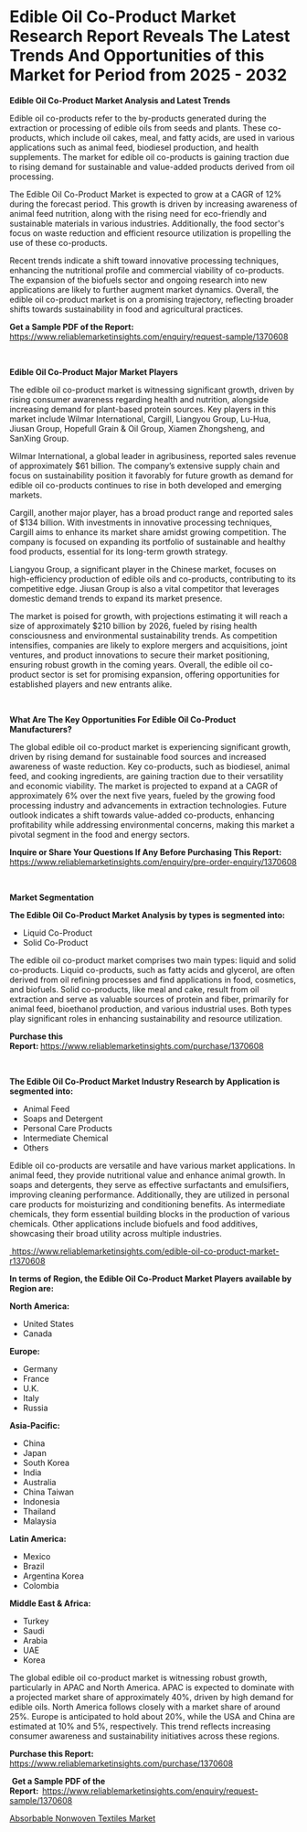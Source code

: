 <p><h1>Edible Oil Co-Product Market Research Report Reveals The Latest Trends And Opportunities of this Market for Period from 2025 - 2032</h1></p><p><strong>Edible Oil Co-Product Market Analysis and Latest Trends</strong></p>
<p><p>Edible oil co-products refer to the by-products generated during the extraction or processing of edible oils from seeds and plants. These co-products, which include oil cakes, meal, and fatty acids, are used in various applications such as animal feed, biodiesel production, and health supplements. The market for edible oil co-products is gaining traction due to rising demand for sustainable and value-added products derived from oil processing.</p><p>The Edible Oil Co-Product Market is expected to grow at a CAGR of 12% during the forecast period. This growth is driven by increasing awareness of animal feed nutrition, along with the rising need for eco-friendly and sustainable materials in various industries. Additionally, the food sector's focus on waste reduction and efficient resource utilization is propelling the use of these co-products. </p><p>Recent trends indicate a shift toward innovative processing techniques, enhancing the nutritional profile and commercial viability of co-products. The expansion of the biofuels sector and ongoing research into new applications are likely to further augment market dynamics. Overall, the edible oil co-product market is on a promising trajectory, reflecting broader shifts towards sustainability in food and agricultural practices.</p></p>
<p><strong>Get a Sample PDF of the Report:&nbsp;</strong> <a href="https://www.reliablemarketinsights.com/enquiry/request-sample/1370608?utm_campaign=3261&utm_medium=2&utm_source=Github&utm_content=ia&utm_term=22032025&utm_id=edible-oil-co-product">https://www.reliablemarketinsights.com/enquiry/request-sample/1370608</a></p>
<p>&nbsp;</p>
<p><strong>Edible Oil Co-Product Major Market Players</strong></p>
<p><p>The edible oil co-product market is witnessing significant growth, driven by rising consumer awareness regarding health and nutrition, alongside increasing demand for plant-based protein sources. Key players in this market include Wilmar International, Cargill, Liangyou Group, Lu-Hua, Jiusan Group, Hopefull Grain & Oil Group, Xiamen Zhongsheng, and SanXing Group. </p><p>Wilmar International, a global leader in agribusiness, reported sales revenue of approximately $61 billion. The company’s extensive supply chain and focus on sustainability position it favorably for future growth as demand for edible oil co-products continues to rise in both developed and emerging markets.</p><p>Cargill, another major player, has a broad product range and reported sales of $134 billion. With investments in innovative processing techniques, Cargill aims to enhance its market share amidst growing competition. The company is focused on expanding its portfolio of sustainable and healthy food products, essential for its long-term growth strategy.</p><p>Liangyou Group, a significant player in the Chinese market, focuses on high-efficiency production of edible oils and co-products, contributing to its competitive edge. Jiusan Group is also a vital competitor that leverages domestic demand trends to expand its market presence.</p><p>The market is poised for growth, with projections estimating it will reach a size of approximately $210 billion by 2026, fueled by rising health consciousness and environmental sustainability trends. As competition intensifies, companies are likely to explore mergers and acquisitions, joint ventures, and product innovations to secure their market positioning, ensuring robust growth in the coming years. Overall, the edible oil co-product sector is set for promising expansion, offering opportunities for established players and new entrants alike.</p></p>
<p>&nbsp;</p>
<p><strong>What Are The Key Opportunities For Edible Oil Co-Product Manufacturers?</strong></p>
<p><p>The global edible oil co-product market is experiencing significant growth, driven by rising demand for sustainable food sources and increased awareness of waste reduction. Key co-products, such as biodiesel, animal feed, and cooking ingredients, are gaining traction due to their versatility and economic viability. The market is projected to expand at a CAGR of approximately 6% over the next five years, fueled by the growing food processing industry and advancements in extraction technologies. Future outlook indicates a shift towards value-added co-products, enhancing profitability while addressing environmental concerns, making this market a pivotal segment in the food and energy sectors.</p></p>
<p><strong>Inquire or Share Your Questions If Any Before Purchasing This Report:</strong> <a href="https://www.reliablemarketinsights.com/enquiry/pre-order-enquiry/1370608?utm_campaign=3261&utm_medium=2&utm_source=Github&utm_content=ia&utm_term=22032025&utm_id=edible-oil-co-product">https://www.reliablemarketinsights.com/enquiry/pre-order-enquiry/1370608</a></p>
<p>&nbsp;</p>
<p><strong>Market Segmentation</strong></p>
<p><strong>The Edible Oil Co-Product Market Analysis by types is segmented into:</strong></p>
<p><ul><li>Liquid Co-Product</li><li>Solid Co-Product</li></ul></p>
<p><p>The edible oil co-product market comprises two main types: liquid and solid co-products. Liquid co-products, such as fatty acids and glycerol, are often derived from oil refining processes and find applications in food, cosmetics, and biofuels. Solid co-products, like meal and cake, result from oil extraction and serve as valuable sources of protein and fiber, primarily for animal feed, bioethanol production, and various industrial uses. Both types play significant roles in enhancing sustainability and resource utilization.</p></p>
<p><strong>Purchase this Report:&nbsp;</strong><a href="https://www.reliablemarketinsights.com/purchase/1370608?utm_campaign=3261&utm_medium=2&utm_source=Github&utm_content=ia&utm_term=22032025&utm_id=edible-oil-co-product">https://www.reliablemarketinsights.com/purchase/1370608</a></p>
<p>&nbsp;</p>
<p><strong>The Edible Oil Co-Product Market Industry Research by Application is segmented into:</strong></p>
<p><ul><li>Animal Feed</li><li>Soaps and Detergent</li><li>Personal Care Products</li><li>Intermediate Chemical</li><li>Others</li></ul></p>
<p><p>Edible oil co-products are versatile and have various market applications. In animal feed, they provide nutritional value and enhance animal growth. In soaps and detergents, they serve as effective surfactants and emulsifiers, improving cleaning performance. Additionally, they are utilized in personal care products for moisturizing and conditioning benefits. As intermediate chemicals, they form essential building blocks in the production of various chemicals. Other applications include biofuels and food additives, showcasing their broad utility across multiple industries.</p></p>
<p><a href="https://www.reliablemarketinsights.com/edible-oil-co-product-market-r1370608?utm_campaign=3261&utm_medium=2&utm_source=Github&utm_content=ia&utm_term=22032025&utm_id=edible-oil-co-product">&nbsp;https://www.reliablemarketinsights.com/edible-oil-co-product-market-r1370608</a></p>
<p><strong>In terms of Region, the Edible Oil Co-Product Market Players available by Region are:</strong></p>
<p>
    <p> <strong> North America: </strong>
        <ul>
            <li>United States</li>
            <li>Canada</li>
        </ul>
        </p> 
    <p> <strong> Europe: </strong>
        <ul>
            <li>Germany</li>
            <li>France</li>
            <li>U.K.</li>
            <li>Italy</li>
            <li>Russia</li>
        </ul>
        </p> 
    <p> <strong> Asia-Pacific: </strong>
        <ul>
            <li>China</li>
            <li>Japan</li>
            <li>South Korea</li>
            <li>India</li>
            <li>Australia</li>
            <li>China Taiwan</li>
            <li>Indonesia</li>
            <li>Thailand</li>
            <li>Malaysia</li>
        </ul>
        </p> 
    <p> <strong> Latin America: </strong>
        <ul>
            <li>Mexico</li>
            <li>Brazil</li>
            <li>Argentina Korea</li>
            <li>Colombia</li>
        </ul>
        </p> 
    <p> <strong> Middle East & Africa: </strong>
        <ul>
            <li>Turkey</li>
            <li>Saudi</li>
            <li>Arabia</li>
            <li>UAE</li>
            <li>Korea</li>
        </ul>
    </p>
    </p>
<p><p>The global edible oil co-product market is witnessing robust growth, particularly in APAC and North America. APAC is expected to dominate with a projected market share of approximately 40%, driven by high demand for edible oils. North America follows closely with a market share of around 25%. Europe is anticipated to hold about 20%, while the USA and China are estimated at 10% and 5%, respectively. This trend reflects increasing consumer awareness and sustainability initiatives across these regions.</p></p>
<p><strong>Purchase this Report: </strong><a href="https://www.reliablemarketinsights.com/purchase/1370608?utm_campaign=3261&utm_medium=2&utm_source=Github&utm_content=ia&utm_term=22032025&utm_id=edible-oil-co-product">https://www.reliablemarketinsights.com/purchase/1370608</a></p>
<p>&nbsp;<strong>Get a Sample PDF of the Report:&nbsp;&nbsp;</strong><a href="https://www.reliablemarketinsights.com/enquiry/request-sample/1370608?utm_campaign=3261&utm_medium=2&utm_source=Github&utm_content=ia&utm_term=22032025&utm_id=edible-oil-co-product">https://www.reliablemarketinsights.com/enquiry/request-sample/1370608</a></p>
<p><strong></strong></p>
<p><p><a href="https://github.com/azorrotutus/Market-Research-Report-List-1/blob/main/absorbable-nonwoven-textiles-market.md?utm_campaign=3261&utm_medium=2&utm_source=Github&utm_content=ia&utm_term=22032025&utm_id=edible-oil-co-product">Absorbable Nonwoven Textiles Market</a></p></p>